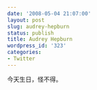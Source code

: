 ```yaml
---
date: '2008-05-04 21:07:00'
layout: post
slug: audrey-hepburn
status: publish
title: Audrey Hepburn
wordpress_id: '323'
categories:
- Twitter
---
```


今天生日，怪不得。  

